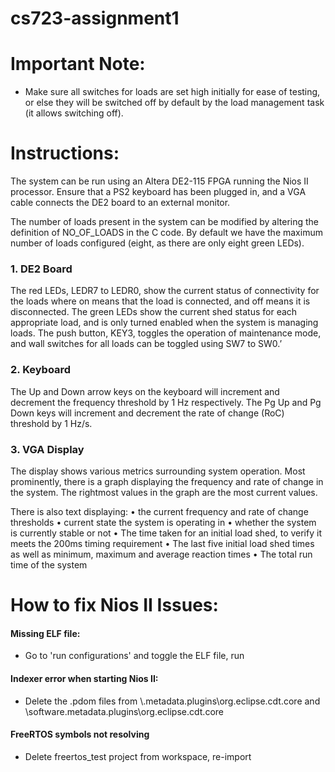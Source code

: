 # cs723-assignment1

# Important Note:
- Make sure all switches for loads are set high initially for ease of testing, or else they will be switched off by default by the load management task (it allows switching off).

# Instructions:

The system can be run using an Altera DE2-115 FPGA running the Nios II processor. Ensure that a PS2 keyboard has been plugged in, and a VGA cable connects the DE2 board to an external monitor. 

The number of loads present in the system can be modified by altering the definition of NO_OF_LOADS in the C code. By default we have the maximum number of loads configured (eight, as there are only eight green LEDs).

### 1. DE2 Board
The red LEDs, LEDR7 to LEDR0, show the current status of connectivity for the loads where on means that the load is connected, and off means it is disconnected. The green LEDs show the current shed status for each appropriate load, and is only turned enabled when the system is managing loads. 
The push button, KEY3, toggles the operation of maintenance mode, and wall switches for all loads can be toggled using SW7 to SW0.’

### 2. Keyboard
The Up and Down arrow keys on the keyboard will increment and decrement the frequency threshold by 1 Hz respectively. The Pg Up and Pg Down keys will increment and decrement the rate of change (RoC) threshold by 1 Hz/s. 

### 3. VGA Display
The display shows various metrics surrounding system operation. Most prominently, there is a graph displaying the frequency and rate of change in the system. The rightmost values in the graph are the most current values.

There is also text displaying:
•	the current frequency and rate of change thresholds
•	current state the system is operating in 
•	whether the system is currently stable or not
•	The time taken for an initial load shed, to verify it meets the 200ms timing requirement
•	The last five initial load shed times as well as minimum, maximum and average reaction times
•	The total run time of the system


# How to fix Nios II Issues:
#### Missing ELF file:
- Go to 'run configurations' and toggle the ELF file, run

#### Indexer error when starting Nios II:
- Delete the .pdom files from \\.metadata\.plugins\org.eclipse.cdt.core and \software\.metadata\.plugins\org.eclipse.cdt.core

#### FreeRTOS symbols not resolving 
- Delete freertos_test project from workspace, re-import 
